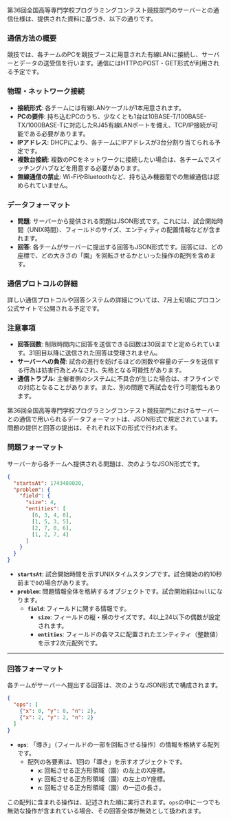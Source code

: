 第36回全国高等専門学校プログラミングコンテスト競技部門のサーバーとの通信仕様は、提供された資料に基づき、以下の通りです。

### 通信方法の概要
競技では、各チームのPCを競技ブースに用意された有線LANに接続し、サーバーとデータの送受信を行います。通信にはHTTPのPOST・GET形式が利用される予定です。

### 物理・ネットワーク接続
*   **接続形式**: 各チームには有線LANケーブルが1本用意されます。
*   **PCの要件**: 持ち込むPCのうち、少なくとも1台は10BASE-T/100BASE-TX/1000BASE-Tに対応したRJ45有線LANポートを備え、TCP/IP接続が可能である必要があります。
*   **IPアドレス**: DHCPにより、各チームにIPアドレスが3台分割り当てられる予定です。
*   **複数台接続**: 複数のPCをネットワークに接続したい場合は、各チームでスイッチングハブなどを用意する必要があります。
*   **無線通信の禁止**: Wi-FiやBluetoothなど、持ち込み機器間での無線通信は認められていません。

### データフォーマット
*   **問題**: サーバーから提供される問題はJSON形式です。これには、試合開始時間（UNIX時間）、フィールドのサイズ、エンティティの配置情報などが含まれます。
*   **回答**: 各チームがサーバーに提出する回答もJSON形式です。回答には、どの座標で、どの大きさの「園」を回転させるかといった操作の配列を含めます。

### 通信プロトコルの詳細
詳しい通信プロトコルや回答システムの詳細については、7月上旬頃にプロコン公式サイトで公開される予定です。

### 注意事項
*   **回答回数**: 制限時間内に回答を送信できる回数は30回までと定められています。31回目以降に送信された回答は受理されません。
*   **サーバーへの負荷**: 試合の進行を妨げるほどの回数や容量のデータを送信する行為は妨害行為とみなされ、失格となる可能性があります。
*   **通信トラブル**: 主催者側のシステムに不具合が生じた場合は、オフラインでの対応となることがあります。また、別の問題で再試合を行う可能性もあります。

第36回全国高等専門学校プログラミングコンテスト競技部門におけるサーバーとの通信で用いられるデータフォーマットは、JSON形式で規定されています。問題の提供と回答の提出は、それぞれ以下の形式で行われます。

### 問題フォーマット

サーバーから各チームへ提供される問題は、次のようなJSON形式です。

```json
{
  "startsAt": 1743489020,
  "problem": {
    "field": {
      "size": 4,
      "entities": [
        [6, 3, 4, 0],
        [1, 5, 3, 5],
        [2, 7, 0, 6],
        [1, 2, 7, 4]
      ]
    }
  }
}
```

*   **`startsAt`**: 試合開始時間を示すUNIXタイムスタンプです。試合開始の約10秒前まで`0`の場合があります。
*   **`problem`**: 問題情報全体を格納するオブジェクトです。試合開始前は`null`になります。
    *   **`field`**: フィールドに関する情報です。
        *   **`size`**: フィールドの縦・横のサイズです。4以上24以下の偶数が設定されます。
        *   **`entities`**: フィールドの各マスに配置されたエンティティ（整数値）を示す2次元配列です。

---

### 回答フォーマット

各チームがサーバーへ提出する回答は、次のようなJSON形式で構成されます。

```json
{
  "ops": [
    {"x": 0, "y": 0, "n": 2},
    {"x": 2, "y": 2, "n": 2}
  ]
}
```

*   **`ops`**: 「導き」（フィールドの一部を回転させる操作）の情報を格納する配列です。
    *   配列の各要素は、1回の「導き」を示すオブジェクトです。
        *   **`x`**: 回転させる正方形領域（園）の左上のX座標。
        *   **`y`**: 回転させる正方形領域（園）の左上のY座標。
        *   **`n`**: 回転させる正方形領域（園）の一辺の長さ。

この配列に含まれる操作は、記述された順に実行されます。`ops`の中に一つでも無効な操作が含まれている場合、その回答全体が無効として扱われます。